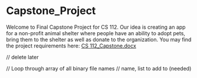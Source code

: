 # Capstone_Project
Welcome to Final Capstone Project for CS 112.
Our idea is creating an app for a non-profit animal shelter where people have an ability to adopt pets, bring them to the shelter as well as donate to the organization.
You may find the project requirements here: [CS 112_Capstone.docx](https://github.com/Arivaksa14/Capstone_Project/files/8648709/CS.112_Capstone.docx)


// delete later

// Loop through array of all binary file names
    // name, list to add to (needed)
